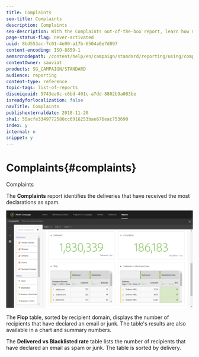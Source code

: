 ```yaml
---
title: Complaints
seo-title: Complaints
description: Complaints
seo-description: With the Complaints out-of-the-box report, learn how many time delivery was declared as spam.
page-status-flag: never-activated
uuid: 8bd553ac-7c01-4e00-a17b-6504a0e7d897
content-encoding: ISO-8859-1
aemsrcnodepath: /content/help/en/campaign/standard/reporting/using/complaints
contentOwner: sauviat
products: SG_CAMPAIGN/STANDARD
audience: reporting
content-type: reference
topic-tags: list-of-reports
discoiquuid: 9743ea0c-c6bd-401c-a7dd-8802b9a083be
isreadyforlocalization: false
navTitle: Complaints
publishexternaldate: 2018-11-20
sha1: 55acfe3349772580cc6916253bae676eac753690
index: y
internal: n
snippet: y
---
```


# Complaints{#complaints}

Complaints

The **Complaints** report identifies the deliveries that have received the most declarations as spam.

![](assets/delivery_reports_complaints.png)

The **Flop** table, sorted by recipient domain, displays the number of recipients that have declared an email or junk. The table's results are also available in a chart and summary numbers.

The **Delivered vs Blacklisted rate** table lists the number of recipients that have declared an email as spam or junk. The table is sorted by delivery.
